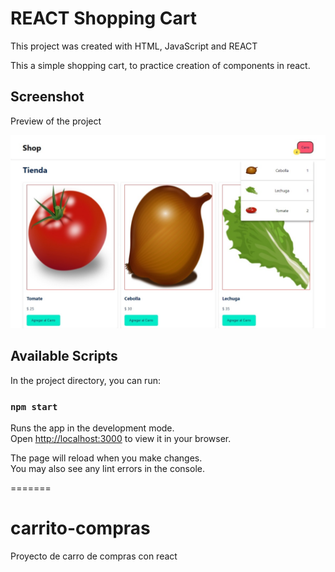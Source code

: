 
# REACT Shopping Cart

This project was created with HTML, JavaScript and REACT

This a simple shopping cart, to practice creation of components in react.

## Screenshot

Preview of the project

![Project Screenshot](/public/projectScreenshot.jpeg "Shopping Cart")

## Available Scripts

In the project directory, you can run:

### `npm start`

Runs the app in the development mode.\
Open [http://localhost:3000](http://localhost:3000) to view it in your browser.

The page will reload when you make changes.\
You may also see any lint errors in the console.

=======

# carrito-compras

Proyecto de carro de compras con react
